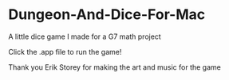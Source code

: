 # Dungeon-And-Dice-For-Mac
A little dice game I made for a G7 math project

Click the .app file to run the game!

Thank you Erik Storey for making the art and music for the game

